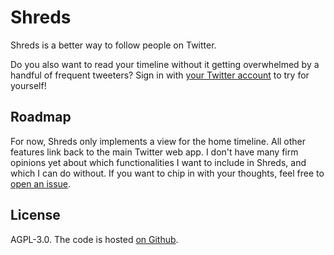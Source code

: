 # Shreds

Shreds is a better way to follow people on Twitter.

Do you also want to read your timeline without it getting overwhelmed by a handful of frequent tweeters? Sign in with [your Twitter account](https://shreds.news/login) to try for yourself!

## Roadmap

For now, Shreds only implements a view for the home timeline. All other features link back to the main Twitter web app. I don't have many firm opinions yet about which functionalities I want to include in Shreds, and which I can do without. If you want to chip in with your thoughts, feel free to [open an issue](https://github.com/brechtcs/shreds.news/issues).

## License

AGPL-3.0. The code is hosted [on Github](https://github.com/brechtcs/shreds.news).
